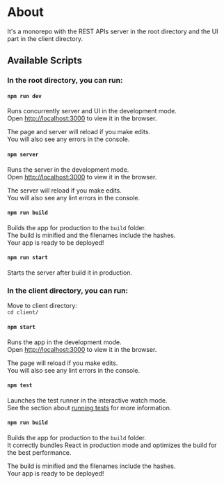 # About

It's a monorepo with the REST APIs server in the root directory and the UI part in the client directory.

## Available Scripts

### In the root directory, you can run:

#### `npm run dev`

Runs concurrently server and UI in the development mode.\
Open [http://localhost:3000](http://localhost:3000) to view it in the browser.

The page and server will reload if you make edits.\
You will also see any errors in the console.

#### `npm server`

Runs the server in the development mode.\
Open [http://localhost:3000](http://localhost:3000) to view it in the browser.

The server will reload if you make edits.\
You will also see any lint errors in the console.

#### `npm run build`

Builds the app for production to the `build` folder.\
The build is minified and the filenames include the hashes.\
Your app is ready to be deployed!

#### `npm run start`

Starts the server after build it in production.

### In the client directory, you can run:

Move to client directory:\
`cd client/`

#### `npm start`

Runs the app in the development mode.\
Open [http://localhost:3000](http://localhost:3000) to view it in the browser.

The page will reload if you make edits.\
You will also see any lint errors in the console.

#### `npm test`

Launches the test runner in the interactive watch mode.\
See the section about [running tests](https://facebook.github.io/create-react-app/docs/running-tests) for more information.

#### `npm run build`

Builds the app for production to the `build` folder.\
It correctly bundles React in production mode and optimizes the build for the best performance.

The build is minified and the filenames include the hashes.\
Your app is ready to be deployed!
